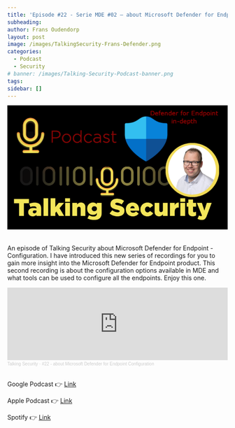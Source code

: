 ```yaml
---
title: 'Episode #22 - Serie MDE #02 – about Microsoft Defender for Endpoint - Configuration'
subheading: 
author: Frans Oudendorp
layout: post
image: /images/TalkingSecurity-Frans-Defender.png
categories:
  - Podcast
  - Security
# banner: /images/Talking-Security-Podcast-banner.png
tags: 
sidebar: []
---
```



<div>
  <img width="600" src="/images/TalkingSecurity-Frans-MDE-indepth.png" >
</div> <br>

An episode of Talking Security about Microsoft Defender for Endpoint - Configuration. I have introduced this new series of recordings for you to gain more insight into the Microsoft Defender for Endpoint product. This second recording is about the configuration options available in MDE and what tools can be used to configure all the endpoints. Enjoy this one.

<iframe width="100%" height="166" scrolling="no" frameborder="no" allow="autoplay" src="https://w.soundcloud.com/player/?url=https%3A//api.soundcloud.com/tracks/1311613645&color=%23ff5500&auto_play=false&hide_related=false&show_comments=true&show_user=true&show_reposts=false&show_teaser=true"></iframe><div style="font-size: 10px; color: #cccccc;line-break: anywhere;word-break: normal;overflow: hidden;white-space: nowrap;text-overflow: ellipsis; font-family: Interstate,Lucida Grande,Lucida Sans Unicode,Lucida Sans,Garuda,Verdana,Tahoma,sans-serif;font-weight: 100;"><a href="https://soundcloud.com/talkingsecurity" title="Talking Security" target="_blank" style="color: #cccccc; text-decoration: none;">Talking Security</a> · <a href="https://soundcloud.com/talkingsecurity/22-about-microsoft-defender-for-endpoint-configuration" title="#22 - about Microsoft Defender for Endpoint Configuration" target="_blank" style="color: #cccccc; text-decoration: none;">#22 - about Microsoft Defender for Endpoint Configuration</a></div><br>



Google Podcast 👉 [Link](https://podcasts.google.com/feed/aHR0cHM6Ly9mZWVkcy5zb3VuZGNsb3VkLmNvbS91c2Vycy9zb3VuZGNsb3VkOnVzZXJzOjczODM1MDU4MS9zb3VuZHMucnNz/episode/dGFnOnNvdW5kY2xvdWQsMjAxMDp0cmFja3MvMTMxMTYxMzY0NQ?sa=X&ved=0CAUQkfYCahcKEwiw_f_Q_pT5AhUAAAAAHQAAAAAQAQ)

Apple Podcast 👉 [Link](https://podcasts.apple.com/nl/podcast/22-about-microsoft-defender-for-endpoint-configuration/id1489282005?i=1000571146520)

Spotify 👉 [Link](https://open.spotify.com/episode/07hbnuN0HtvMl90TRC4KX4?si=FkOGvKhZTsWLmdfhW5P3nw)